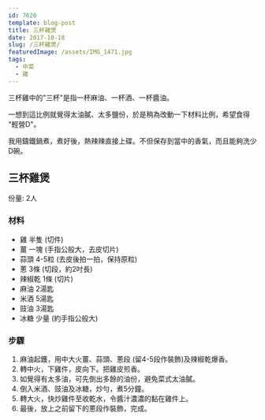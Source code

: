```yaml
---
id: 7620
template: blog-post
title: 三杯雞煲 
date: 2017-10-18
slug: /三杯雞煲/
featuredImage: /assets/IMG_1471.jpg
tags:
  - 中菜
  - 雞
---
```


三杯雞中的"三杯"是指一杯麻油、一杯酒、一杯醬油。

一想到這比例就覺得太油膩、太多鹽份，於是稍為改動一下材料比例，希望食得 "輕營D"。

我用鑄鐵鍋煮，煮好後，熱辣辣直接上碟。不但保存到當中的香氣，而且能夠洗少D碗。

## 三杯雞煲

份量: 2人

### 材料

- 雞 半隻 (切件)
- 薑 一塊 (手指公般大，去皮切片)
- 蒜頭 4-5粒 (去皮後拍一拍，保持原粒)
- 蔥 3條 (切段，約2吋長)
- 辣椒乾 1條 (切片)
- 麻油 2湯匙
- 米酒 5湯匙
- 豉油 3湯匙
- 冰糖 少量 (約手指公般大)

### 步驟 
1. 麻油起鑊，用中大火薑、蒜頭、蔥段 (留4-5段作裝飾)及辣椒乾爆香。
2. 轉中火，下雞件，皮向下。把雞皮煎香。
3. 如覺得有太多油，可先倒出多餘的油份，避免菜式太油膩。
4. 倒入米酒、豉油及冰糖，炒勻，煮5分鐘。
5. 轉大火，快炒雞件至收乾水，令醬汁濃濃的黏在雞件上。
6. 最後，放上之前留下的蔥段作裝飾，完成。
